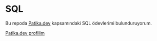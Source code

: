 # SQL

Bu repoda [Patika.dev]( www.patika.dev) kapsamındaki SQL ödevlerimi bulunduruyorum.

[Patika.dev profilim](https://app.patika.dev/adamblue)

